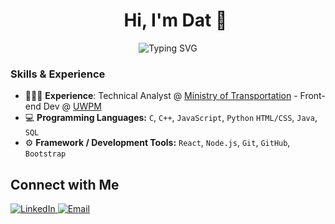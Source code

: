 <div id="user-content-toc" align="center">
  <ul>
    <summary><h1 align="center"> Hi,  I'm Dat 👋 </h1></summary>
  </ul>
</div>
<p align="center">
	<img src="https://readme-typing-svg.demolab.com? font=Fira+Code&pause=1000&width=435&lines=Self-Taught+Full+Stack+Developer;UWaterloo+Computer+Science+Student" alt="Typing SVG" />
</p>

### Skills & Experience
- 👨🏻‍💻 **Experience**: Technical Analyst @ <a href="https://www.ontario.ca/page/ministry-transportation">Ministry of Transportation</a> - Front-end Dev @ <a href="https://www.uwaterloopm.com/">UWPM</a>
- 💻 **Programming Languages:** `C`, `C++`, `JavaScript`, `Python`  `HTML/CSS`, `Java`, `SQL`
- ⚙️ **Framework / Development Tools:** `React`, `Node.js`, `Git`, `GitHub`, `Bootstrap`
  
<h2> Connect with Me </h2>
   <a href="https://www.linkedin.com/in/datbui246/" target="_blank">
    <img alt="LinkedIn" src="https://img.shields.io/badge/LinkedIn-0077B5?style=for-the-badge&logo=linkedin&logoColor=white">
  </a>   
     <a href="dhqbui@uwaterloo.ca" target="_blank">
    <img alt="Email" src="https://img.shields.io/badge/Gmail-D14836?style=for-the-badge&logo=gmail&logoColor=white">
  </a>    
  <br/>